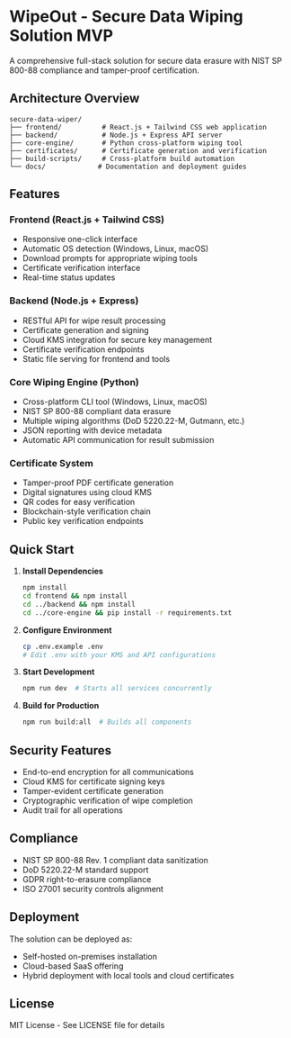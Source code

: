 # WipeOut - Secure Data Wiping Solution MVP

A comprehensive full-stack solution for secure data erasure with NIST SP 800-88 compliance and tamper-proof certification.

## Architecture Overview

```
secure-data-wiper/
├── frontend/          # React.js + Tailwind CSS web application
├── backend/           # Node.js + Express API server
├── core-engine/       # Python cross-platform wiping tool
├── certificates/      # Certificate generation and verification
├── build-scripts/     # Cross-platform build automation
└── docs/             # Documentation and deployment guides
```

## Features

### Frontend (React.js + Tailwind CSS)
- Responsive one-click interface
- Automatic OS detection (Windows, Linux, macOS)
- Download prompts for appropriate wiping tools
- Certificate verification interface
- Real-time status updates

### Backend (Node.js + Express)
- RESTful API for wipe result processing
- Certificate generation and signing
- Cloud KMS integration for secure key management
- Certificate verification endpoints
- Static file serving for frontend and tools

### Core Wiping Engine (Python)
- Cross-platform CLI tool (Windows, Linux, macOS)
- NIST SP 800-88 compliant data erasure
- Multiple wiping algorithms (DoD 5220.22-M, Gutmann, etc.)
- JSON reporting with device metadata
- Automatic API communication for result submission

### Certificate System
- Tamper-proof PDF certificate generation
- Digital signatures using cloud KMS
- QR codes for easy verification
- Blockchain-style verification chain
- Public key verification endpoints

## Quick Start

1. **Install Dependencies**
   ```bash
   npm install
   cd frontend && npm install
   cd ../backend && npm install
   cd ../core-engine && pip install -r requirements.txt
   ```

2. **Configure Environment**
   ```bash
   cp .env.example .env
   # Edit .env with your KMS and API configurations
   ```

3. **Start Development**
   ```bash
   npm run dev  # Starts all services concurrently
   ```

4. **Build for Production**
   ```bash
   npm run build:all  # Builds all components
   ```

## Security Features

- End-to-end encryption for all communications
- Cloud KMS for certificate signing keys
- Tamper-evident certificate generation
- Cryptographic verification of wipe completion
- Audit trail for all operations

## Compliance

- NIST SP 800-88 Rev. 1 compliant data sanitization
- DoD 5220.22-M standard support
- GDPR right-to-erasure compliance
- ISO 27001 security controls alignment

## Deployment

The solution can be deployed as:
- Self-hosted on-premises installation
- Cloud-based SaaS offering
- Hybrid deployment with local tools and cloud certificates

## License

MIT License - See LICENSE file for details
